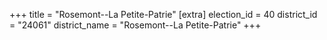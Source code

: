 +++
title = "Rosemont--La Petite-Patrie"
[extra]
election_id = 40
district_id = "24061"
district_name = "Rosemont--La Petite-Patrie"
+++
